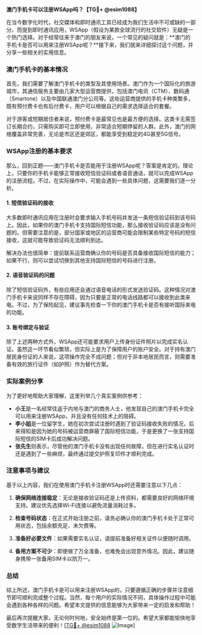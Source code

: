 **澳门手机卡可以注册WSApp吗？【TG💪+ @esim1088】**

在当今数字化时代，社交媒体和即时通讯工具已经成为我们生活中不可或缺的一部分。而提到即时通讯应用，WSApp（假设为某款全球流行的社交软件）无疑是一个热门选择。对于经常往来于澳门的朋友来说，一个常见的疑问就是：**澳门的手机卡是否可以用来注册WSApp呢？**接下来，我们就来详细探讨这个问题，并分享一些相关的实用信息。

### 澳门手机卡的基本情况

首先，我们需要了解澳门手机卡的类型及其使用场景。澳门作为一个国际化的旅游城市，其通信服务主要由几家大型运营商提供，包括澳门电讯（CTM）、数码通（Smartone）以及中国联通澳门分公司等。这些运营商提供的手机卡种类繁多，既有预付费卡也有后付费卡，用户可以根据自己的需求选择适合的套餐。

对于游客或短期居住者来说，预付费卡是最常见也是最方便的选择。这类卡无需签订长期合约，只需购买即可立即使用，非常适合短期停留的人群。此外，澳门的网络覆盖非常完善，无论是市区还是郊区，都能享受到稳定的4G甚至5G信号。

### WSApp注册的基本要求

那么，回到正题——澳门手机卡是否能用于注册WSApp呢？答案是肯定的。理论上，只要你的手机卡能够正常接收短信验证码或者语音通话，就可以完成WSApp的注册流程。不过，在实际操作中，可能会遇到一些具体问题，这需要我们逐一分析。

#### 1. 短信验证码的接收

大多数即时通讯应用在注册时会要求输入手机号码并发送一条短信验证码到该号码上。因此，如果你的澳门手机卡支持国际短信功能，那么接收验证码应该是没有问题的。但需要注意的是，部分国家或地区的运营商可能会限制某些特定号码的短信接收，这就可能导致验证码无法顺利到达。

解决办法也很简单：提前联系运营商确认你的号码是否具备接收国际短信的能力；如果不行，则可以尝试切换到其他支持国际短信的号码进行注册。

#### 2. 语音验证码的问题

除了短信验证码外，有些应用还会通过语音电话的形式发送验证码。这种情况对澳门手机卡来说同样不存在障碍，因为只要是正常的电话线路都可以接收到此类来电。不过，为了保险起见，建议事先检查一下你的澳门手机卡是否有接听国际来电的功能。

#### 3. 账号绑定与验证

除了上述两种方式外，WSApp还可能要求用户上传身份证件照片以完成实名认证。虽然这一环节看似繁琐，但实际上是为了保障用户的账户安全。对于持有澳门居民身份证的人来说，这项操作完全不成问题；但对于非本地居民而言，则需要准备有效的旅行证件（如护照）作为替代方案。

### 实际案例分享

为了更好地帮助大家理解，这里列举几个真实案例供参考：

- **小王**是一名经常往返于内地与澳门的商务人士，他发现自己的澳门手机卡完全可以用来注册WSApp，并且没有任何技术上的阻碍。
- **李小姐**是一位留学生，她在初次尝试注册时遇到了验证码接收失败的情况，后来得知是因为她的号码被运营商屏蔽了国际短信功能，于是更换了一张支持国际短信的SIM卡后成功解决问题。
- **张先生**则表示，尽管他的澳门手机卡没有出现任何故障，但在进行实名认证时还是遇到了一些麻烦，最终通过提交护照复印件才顺利完成。

### 注意事项与建议

基于以上内容，我们在使用澳门手机卡注册WSApp时还需要注意以下几点：

1. **确保网络连接稳定**：无论是接收验证码还是上传资料，都需要良好的网络环境支持。建议优先选择Wi-Fi连接以避免流量消耗过多。
   
2. **检查号码状态**：在正式开始注册之前，请务必确认你的澳门手机卡处于正常可用状态，包括余额充足、未欠费等。

3. **准备好必要文件**：如果需要实名认证，请提前准备好相关证件以便随时调用。

4. **备用方案不可少**：即使做了万全准备，也难免会出现意外情况。因此，建议随身携带一张备用SIM卡以防万一。

### 总结

综上所述，澳门手机卡是可以用来注册WSApp的，只要遵循正确的步骤并注意细节即可顺利完成整个过程。当然，每个用户的实际情况不同，具体操作过程中可能会遇到各种各样的问题。希望本文提供的信息能够为大家带来一定的启发和帮助！

最后再次提醒大家，无论何时何地，安全始终是第一位的。希望大家都能愉快地享受数字生活带来的便利！[[TG💪+ @esim1088](https://t.me/s/esim1088) ![Image](https://i.postimg.cc/4NQfJmqS/Snipaste-2025-05-13-00-14-12.png)]